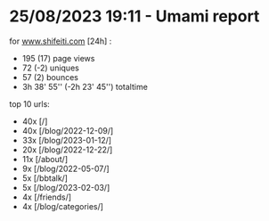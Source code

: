 # 25/08/2023 19:11 - Umami report
for www.shifeiti.com [24h] :

 - 195 (17) page views
 - 72 (-2) uniques
 - 57 (2) bounces
 - 3h 38' 55'' (-2h 23' 45'') totaltime


top 10 urls:
 - 40x [/]
 - 40x [/blog/2022-12-09/]
 - 33x [/blog/2023-01-12/]
 - 20x [/blog/2022-12-22/]
 - 11x [/about/]
 - 9x [/blog/2022-05-07/]
 - 5x [/bbtalk/]
 - 5x [/blog/2023-02-03/]
 - 4x [/friends/]
 - 4x [/blog/categories/]


